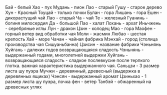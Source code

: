 Бай - белый 
Хао - пух
Мудань - пион 
Лао - старый
Гушу - старое дерево
Хун - Красный
Тоуцай - только почки
Булан - гора
Лишань - гора 
Ешен - дикорастущий чай
Лао - старый
Ча - чай
Те - железный
Гуанинь - богиня милосердия 
Да - большой
Пао - халат
Лохань - архат 
Иньчжень - серебряные иглы
Лун - дракон
Цзин - колодец
Мао - гора
Маофен - горный ветер вид обработки чая
Моли - жасмин
Любао - шестая крепость
Хай - море 
Чачан - чайная фабрика 
Мэнхай - город (столица производства чая Сишуаньбанна) 
Цзисин - название фабрики
Чэньнянь Хуйгань - далеких годов возвращающаяся сладость
Чэньнянь - выдержанный годами, многолетней выдержки
Хуйгань - возвращающаяся сладость - сладкое послевкусие после терпкого глотка. важная характеристика выдержанного чая. 
Саньцзи - 3 размер листа шу пуэра
Мучжи - деревянный, древесный (выдержка в деревянных ящиках)
Чэнсян - выдержанный аромат
Цзиньхао - 1 размер листа шу пуэра, почка
фен - ветер
Танбэй - обжаренный на древесных углях